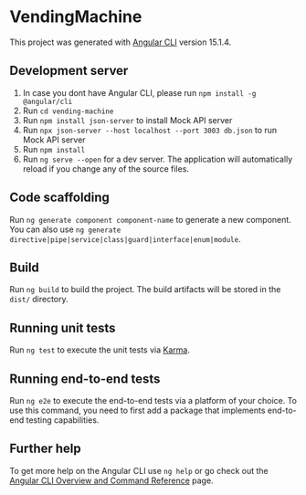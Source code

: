 # VendingMachine

This project was generated with [Angular CLI](https://github.com/angular/angular-cli) version 15.1.4.

## Development server

1. In case you dont have Angular CLI, please run `npm install -g @angular/cli`
2. Run `cd vending-machine`
3. Run `npm install json-server` to install Mock API server
4. Run `npx json-server --host localhost --port 3003 db.json` to run Mock API server
5. Run `npm install`
6. Run `ng serve --open` for a dev server. The application will automatically reload if you change any of the source files.

## Code scaffolding

Run `ng generate component component-name` to generate a new component. You can also use `ng generate directive|pipe|service|class|guard|interface|enum|module`.

## Build

Run `ng build` to build the project. The build artifacts will be stored in the `dist/` directory.

## Running unit tests

Run `ng test` to execute the unit tests via [Karma](https://karma-runner.github.io).

## Running end-to-end tests

Run `ng e2e` to execute the end-to-end tests via a platform of your choice. To use this command, you need to first add a package that implements end-to-end testing capabilities.

## Further help

To get more help on the Angular CLI use `ng help` or go check out the [Angular CLI Overview and Command Reference](https://angular.io/cli) page.
